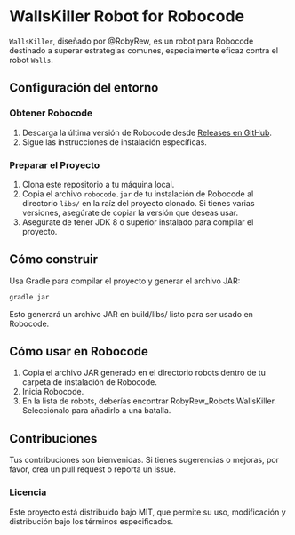# WallsKiller Robot for Robocode

`WallsKiller`, diseñado por @RobyRew, es un robot para Robocode destinado a superar estrategias comunes, especialmente eficaz contra el robot `Walls`.

## Configuración del entorno

### Obtener Robocode

1. Descarga la última versión de Robocode desde [Releases en GitHub](https://github.com/robo-code/robocode/releases).
2. Sigue las instrucciones de instalación específicas.

### Preparar el Proyecto

1. Clona este repositorio a tu máquina local.
2. Copia el archivo `robocode.jar` de tu instalación de Robocode al directorio `libs/` en la raíz del proyecto clonado. Si tienes varias versiones, asegúrate de copiar la versión que deseas usar.
3. Asegúrate de tener JDK 8 o superior instalado para compilar el proyecto.

## Cómo construir

Usa Gradle para compilar el proyecto y generar el archivo JAR:

```bash
gradle jar
```
Esto generará un archivo JAR en build/libs/ listo para ser usado en Robocode.

## Cómo usar en Robocode

1. Copia el archivo JAR generado en el directorio robots dentro de tu carpeta de instalación de Robocode.
2. Inicia Robocode.
3. En la lista de robots, deberías encontrar RobyRew_Robots.WallsKiller. Selecciónalo para añadirlo a una batalla.

## Contribuciones

Tus contribuciones son bienvenidas. Si tienes sugerencias o mejoras, por favor, crea un pull request o reporta un issue.

### Licencia

Este proyecto está distribuido bajo MIT, que permite su uso, modificación y distribución bajo los términos especificados.